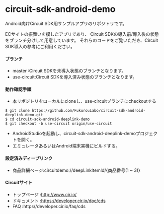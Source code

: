 circuit-sdk-android-demo
===================

Android向けCircuit SDK用サンプルアプリのリポジトリです。

ECサイトの振舞いを模したアプリであり、
Circuit SDKの導入前/導入後の状態をブランチ分けして用意しています。
それらのコードをご覧いただき、Circuit SDK導入の参考にご利用ください。

#### ブランチ
* master     :Circuit SDKを未導入状態のブランチとなります。
* use-circuit:Circuit SDKを導入済み状態のブランチとなります。

#### 動作確認手順
* 本リポジトリをローカルにcloneし、use-circuitブランチにcheckoutする
```
$ git clone https://github.com/FukurouLabo/circuit-sdk-android-deeplink-demo.git
$ cd circuit-sdk-android-deeplink-demo
$ git checkout -b use-circuit origin/use-circuit
```
* AndroidStudioを起動し、circuit-sdk-android-deeplink-demoプロジェクトを開く。
* エミュレータあるいはAndroid端末実機にビルドする。

#### 設定済みディープリンク
* 商品詳細ページ:circuitdemo://deepLinkItemId/{商品番号(1 ~ 3)}

#### Circuitサイト
* トップページ :http://www.cir.io/
* ドキュメント :https://developer.cir.io/doc/cds
* FAQ :https//developer.cir.io/faq/cds
